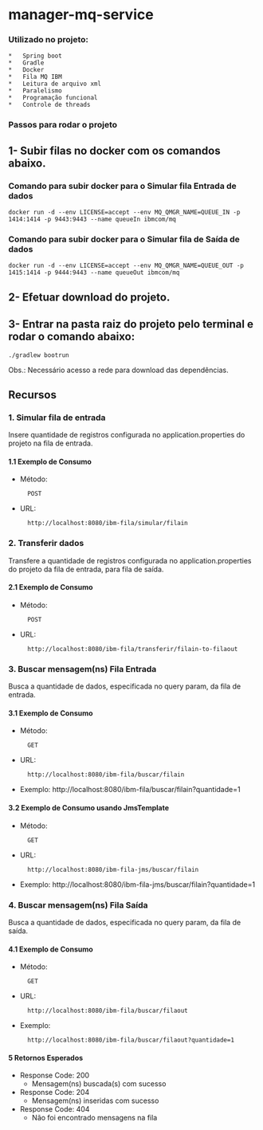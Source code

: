 # manager-mq-service

### Utilizado no projeto:
    *   Spring boot
    *   Gradle
    *   Docker
    *   Fila MQ IBM
    *   Leitura de arquivo xml
    *   Paralelismo
    *   Programação funcional 
    *   Controle de threads 

### Passos para rodar o projeto
## 1- Subir filas no docker com os comandos abaixo.
### Comando para subir docker para o Simular fila Entrada de dados
    docker run -d --env LICENSE=accept --env MQ_QMGR_NAME=QUEUE_IN -p 1414:1414 -p 9443:9443 --name queueIn ibmcom/mq

### Comando para subir docker para o Simular fila de Saída de dados
    docker run -d --env LICENSE=accept --env MQ_QMGR_NAME=QUEUE_OUT -p 1415:1414 -p 9444:9443 --name queueOut ibmcom/mq

## 2- Efetuar download do projeto.

## 3- Entrar na pasta raiz do projeto pelo terminal e rodar o comando abaixo:
    ./gradlew bootrun

Obs.: Necessário acesso a rede para download das dependências.

## Recursos

### 1. Simular fila de entrada

Insere quantidade de registros configurada no application.properties do projeto na fila de entrada.

#### 1.1 Exemplo de Consumo
* Método:
 
        POST
        
* URL:

        http://localhost:8080/ibm-fila/simular/filain
        
### 2. Transferir dados

Transfere a quantidade de registros configurada no application.properties do projeto da fila de entrada, para fila de saída.
        
#### 2.1 Exemplo de Consumo
* Método:

        POST
    
* URL:

        http://localhost:8080/ibm-fila/transferir/filain-to-filaout
        
### 3. Buscar mensagem(ns) Fila Entrada

Busca a quantidade de dados, especificada no query param, da fila de entrada.
        
#### 3.1 Exemplo de Consumo
* Método:

        GET
    
* URL:

        http://localhost:8080/ibm-fila/buscar/filain
        
* Exemplo:
        http://localhost:8080/ibm-fila/buscar/filain?quantidade=1
        
#### 3.2 Exemplo de Consumo usando JmsTemplate
* Método:

        GET
    
* URL:

        http://localhost:8080/ibm-fila-jms/buscar/filain
        
* Exemplo:
        http://localhost:8080/ibm-fila-jms/buscar/filain?quantidade=1
        
### 4. Buscar mensagem(ns) Fila Saída

Busca a quantidade de dados, especificada no query param, da fila de saída.
        
#### 4.1 Exemplo de Consumo
* Método:

        GET
    
* URL:

        http://localhost:8080/ibm-fila/buscar/filaout

* Exemplo:
    
        http://localhost:8080/ibm-fila/buscar/filaout?quantidade=1
        
#### 5 Retornos Esperados

* Response Code: 200
    * Mensagem(ns) buscada(s) com sucesso
* Response Code: 204
    * Mensagem(ns) inseridas com sucesso
* Response Code: 404
    * Não foi encontrado mensagens na fila